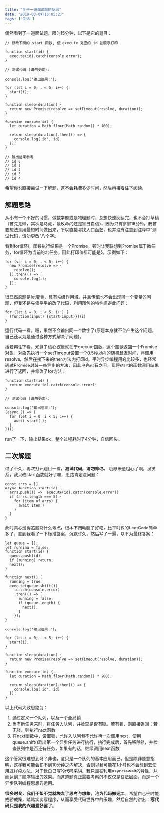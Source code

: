 ```yaml
---
title: "关于一道面试题的反思"
date: "2019-03-09T16:05:23"
tags: ['生活']
---
```


偶然看到了一道面试题，限时15分钟，以下是它的题目：
```
// 修改下面的 start 函数, 使 execute 对应的 id 按顺序打印.

function start(id) {
  execute(id).catch(console.error);
}

// 测试代码 (请勿更改):

console.log('输出结果:');

for (let i = 0; i < 5; i++) {
  start(i);
}

function sleep(duration) {
  return new Promise(resolve => setTimeout(resolve, duration));
}

function execute(id) {
  let duration = Math.floor(Math.random() * 500);

  return sleep(duration).then(() => {
    console.log('id', id);
  });
}

// 输出结果参考
// id 0
// id 1
// id 2
// id 3
// id 4

```

希望你也直接尝试一下解题，这不会耗费多少时间，然后再接着往下阅读。

## 解题思路
从小有一个不好的习惯，做数学题或是物理题时，总想快速阅读完，也不会打草稿（首先是懒，其次是马虎，最致命的还是盲目自信）。因为只有寥寥15分钟，我首要想法是用最短时间做出来，所以直接寻找入口函数，也并没有注意到注释中“测试代码，请勿更改”八个字。

看到for循环i，函数执行结果是一个Promise，顿时让我联想到Promise属于微任务，for循环为当前的宏任务，因此打印值都可能是5，示例如下：
```
for (var i = 0; i < 5; i++) {
  new Promise(resolve => {
    resolve();
  }).then(() => {
    console.log(i);
  });
}
```

很显然原题是let变量，具有块级作用域，并且传值也不会出现同一个变量的问题，但我还是先傻乎乎的改了代码，利用闭包的特性规避此问题：
```
for (let i = 0; i < 5; i++) {
  (function(input) {start(input)})(i)
}
```

运行代码一看，嗯，果然不会输出同一个数字了(原题本身就不会产生这个问题，自己还以为是通过这种方式解决了问题)。

接着再往下看，知道了核心逻辑就在于execute函数，这个函数返回一个Promise对象，对象先执行一个setTimeout设置一个0.5秒以内的随机延迟时间，再调用resolve，然后在接下来的then方法内打印id。平时异步编程用的比较多，也经常通过Promise封装一些异步的方法，因此电光火石之间，我将start的函数调用结果进行了返回，并修改了for方法：
```
function start(id) {
  return execute(id).catch(console.error);
}

// 测试代码 (请勿更改):

console.log('输出结果:');
(async () => {
  for (let i = 0; i < 5; i++) {
    await start(i);
  }
})()

```

run了一下，输出结果ok，整个过程耗时了4分钟，自信回头。

## 二次解题
过了不久，再次打开题目一看，**测试代码，请勿修改。** 哦原来是粗心了啊，没关系，我只改start函数就好了嘛，思路肯定没问题：
```
const arrs = []
async function start(id) {
  arrs.push(() =>  execute(id).catch(console.error))
  if (arrs.length === 5) {
    for (item of arrs) {
      await item()
    }
  }
}
```

此时真心觉得这题没什么考点，根本不用动脑子好吧，比平时做的LeetCode简单多了，直到我看了一下标准答案，沉默许久，然后写了一遍，以下为最终答案：
```
let queue = [];
let running = false;
function start(id) {
  queue.push(id);
  if (running) return;
  next();
}

function next() {
  running = true;
  execute(queue.shift())
    .catch(console.error)
    .then(() => {
      running = false;
      if (queue.length) {
        next();
      }
    });
}

console.log('输出结果:');

for (let i = 0; i < 5; i++) {
  start(i);
}

function sleep(duration) {
  return new Promise(resolve => setTimeout(resolve, duration));
}

function execute(id) {
  let duration = Math.floor(Math.random() * 500);

  return sleep(duration).then(() => {
    console.log('id', id);
  });
}
```

以上代码大致思路为：
1. 通过定义一个队列，以及一个全局锁
2. 当有新任务来时，将任务入队列，并检查是否有锁。若有锁，则直接返回；若无锁，则执行next函数
3. 在next函数中，设置锁，允许入队列但不允许再一次调用next，使用queue.shift()取出第一个异步任务进行执行，执行完成后，首先移除锁，并检查队列中是否还有任务，如果有的话，继续调用next函数

这个答案很难想到吗？非也，这只是一个队列的基本应用而已，但是除非题意指明，这样我可能会在不到10分钟之内解决，否则以我可能花1小时也不会想到去使用这样的方法。对于我自己写的代码来讲，我只是在利用async/await的特性，从而达到了顺序输出的效果。而这道题真正需要考察的不仅仅是语法层面，而是一个异步队列编程思想的运用。

**很多时候，我们不知不觉就失去了思考与想象，沦为代码搬运工**。希望自己平时能戒骄戒躁，踏踏实实写程序，从而享受代码世界中的乐趣，然后自然的讲出：**写代码只是我的兴趣爱好罢了**。


